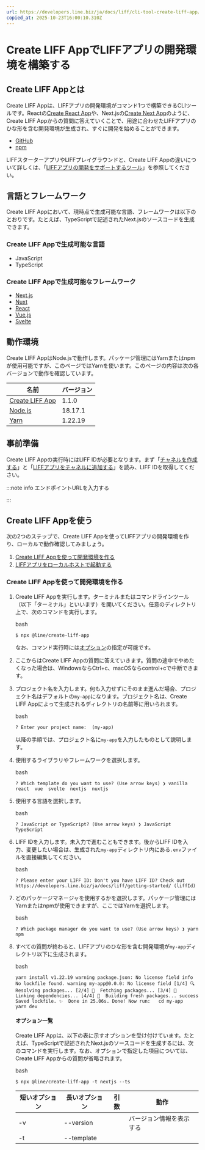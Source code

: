 ```yaml
---
url: https://developers.line.biz/ja/docs/liff/cli-tool-create-liff-app/
copied_at: 2025-10-23T16:00:10.310Z
---
```

# Create LIFF AppでLIFFアプリの開発環境を構築する

## Create LIFF Appとは

Create LIFF Appは、LIFFアプリの開発環境がコマンド1つで構築できるCLIツールです。Reactの[Create React App](https://github.com/facebook/create-react-app)や、Next.jsの[Create Next App](https://nextjs.org/docs/pages/api-reference/cli/create-next-app)のように、Create LIFF Appからの質問に答えていくことで、用途に合わせたLIFFアプリのひな形を含む開発環境が生成され、すぐに開発を始めることができます。

*   [GitHub](https://github.com/line/create-liff-app)
*   [npm](https://www.npmjs.com/package/@line/create-liff-app)

LIFFスターターアプリやLIFFプレイグラウンドと、Create LIFF Appの違いについて詳しくは、「[LIFFアプリの開発をサポートするツール](https://developers.line.biz/ja/docs/liff/overview/#support-tool)」を参照してください。

## 言語とフレームワーク

Create LIFF Appにおいて、現時点で生成可能な言語、フレームワークは以下のとおりです。たとえば、TypeScriptで記述されたNext.jsのソースコードを生成できます。

### Create LIFF Appで生成可能な言語

*   JavaScript
*   TypeScript

### Create LIFF Appで生成可能なフレームワーク

*   [Next.js](https://nextjs.org/)
*   [Nuxt](https://nuxt.com/)
*   [React](https://ja.reactjs.org/)
*   [Vue.js](https://ja.vuejs.org/)
*   [Svelte](https://svelte.dev/)

## 動作環境

Create LIFF AppはNode.jsで動作します。パッケージ管理にはYarnまたはnpmが使用可能ですが、このページではYarnを使います。このページの内容は次の各バージョンで動作を確認しています。

| 名前 | バージョン |
| --- | --- |
| [Create LIFF App](https://github.com/line/create-liff-app) | 1.1.0 |
| [Node.js](https://nodejs.org/en) | 18.17.1 |
| [Yarn](https://yarnpkg.com/) | 1.22.19 |

## 事前準備

Create LIFF Appの実行時にはLIFF IDが必要となります。まず「[チャネルを作成する](https://developers.line.biz/ja/docs/liff/getting-started/)」と「[LIFFアプリをチャネルに追加する](https://developers.line.biz/ja/docs/liff/registering-liff-apps/)」を読み、LIFF IDを取得してください。

:::note info
エンドポイントURLを入力する

:::

## Create LIFF Appを使う

次の2つのステップで、Create LIFF Appを使ってLIFFアプリの開発環境を作り、ローカルで動作確認してみましょう。

1.  [Create LIFF Appを使って開発環境を作る](#create-a-dev-env-using-liff-app)
2.  [LIFFアプリをローカルホストで起動する](#start-the-liff-app-on-the-localhost)

### Create LIFF Appを使って開発環境を作る

1.  Create LIFF Appを実行します。ターミナルまたはコマンドラインツール（以下「ターミナル」といいます）を開いてください。任意のディレクトリ上で、次のコマンドを実行します。
    
    bash
    
    `$ npx @line/create-liff-app`
    
      
    なお、コマンド実行時には[オプション](#options)の指定が可能です。
2.  ここからはCreate LIFF Appの質問に答えていきます。質問の途中でやめたくなった場合は、WindowsならCtrl+c、macOSならcontrol+cで中断できます。
3.  プロジェクト名を入力します。何も入力せずにそのまま進んだ場合、プロジェクト名はデフォルトの`my-app`になります。プロジェクト名は、Create LIFF Appによって生成されるディレクトリの名前等に用いられます。
    
    bash
    
    `? Enter your project name:  (my-app)`
    
      
    以降の手順では、プロジェクト名に`my-app`を入力したものとして説明します。
4.  使用するライブラリやフレームワークを選択します。
    
    bash
    
    `? Which template do you want to use? (Use arrow keys) ❯ vanilla   react  vue  svelte  nextjs  nuxtjs`
    
5.  使用する言語を選択します。
    
    bash
    
    `? JavaScript or TypeScript? (Use arrow keys) ❯ JavaScript   TypeScript`
    
6.  LIFF IDを入力します。未入力で進むこともできます。後からLIFF IDを入力、変更したい場合は、生成された`my-app`ディレクトリ内にある`.env`ファイルを直接編集してください。
    
    bash
    
    `? Please enter your LIFF ID: Don't you have LIFF ID? Check out https://developers.line.biz/ja/docs/liff/getting-started/ (liffId)`
    
7.  どのパッケージマネージャを使用するかを選択します。パッケージ管理にはYarnまたはnpmが使用できますが、ここではYarnを選択します。
    
    bash
    
    `? Which package manager do you want to use? (Use arrow keys) ❯ yarn   npm`
    
8.  すべての質問が終わると、LIFFアプリのひな形を含む開発環境が`my-app`ディレクトリ以下に生成されます。
    
    bash
    
    `yarn install v1.22.19 warning package.json: No license field info No lockfile found. warning my-app@0.0.0: No license field [1/4] 🔍  Resolving packages... [2/4] 🚚  Fetching packages... [3/4] 🔗  Linking dependencies... [4/4] 🔨  Building fresh packages... success Saved lockfile. ✨  Done in 25.06s. Done! Now run:   cd my-app  yarn dev`
    
    #### オプション一覧
    
      
    Create LIFF Appは、以下の表に示すオプションを受け付けています。たとえば、TypeScriptで記述されたNext.jsのソースコードを生成するには、次のコマンドを実行します。なお、オプションで指定した項目については、Create LIFF Appからの質問が省略されます。
    
    bash
    
    `$ npx @line/create-liff-app -t nextjs --ts`
    
    | 短いオプション | 長いオプション | 引数 | 動作 |
    | --- | --- | --- | --- |
    | \-v | \--version |  | バージョン情報を表示する |
    | \-t | \--template | <template> | テンプレートを指定する<br/>引数の選択肢：`vanilla`、`react`、`vue`、`svelte`、`nextjs`、`nuxtjs` |
    | \-l | \--liffid | <liff id> | LIFF IDを指定する |
    | \--js | \--javascript |  | JavaScriptで記述されたソースコードを生成する |
    | \--ts | \--typescript |  | TypeScriptで記述されたソースコードを生成する |
    | \--npm | \--use-npm |  | パッケージマネージャにnpmを使用する |
    | \--yarn | \--use-yarn |  | パッケージマネージャにYarnを使用する |
    | \-h | \--help |  | コマンドのヘルプを表示する |
    

### LIFFアプリをローカルホストで起動する

1.  生成されたLIFFアプリを早速ローカルホストで起動してみましょう。LIFFアプリを起動するには、`yarn dev`コマンドを実行します。以下のようなメッセージが表示されて、ターミナルの画面出力が止まったら、ローカルサーバーでLIFFアプリが起動しています。
    
    bash
    
    ``$ yarn dev yarn run v1.22.19 warning package.json: No license field $ vite   vite v2.9.13 dev server running at:   > Local: http://localhost:3000/  > Network: use `--host` to expose   ready in 170ms.``
    
2.  ターミナルに表示されたURL（vanilla JavaScriptの場合は`http://localhost:3000`）にブラウザでアクセスすると、次のように`LIFF init succeeded.`というメッセージを含む画面が表示されます。  
    ![成功](https://developers.line.biz/media/liff/cli-tool-create-liff-app/create-liff-app-success.png)  
    LIFF IDを設定していない場合は、次のように`LIFF init failed.`というメッセージを含む画面が表示されます。生成された`my-app`ディレクトリ内にある`.env`ファイルにLIFF IDを書いて、ローカルサーバーを再起動してください。  
    ![失敗](https://developers.line.biz/media/liff/cli-tool-create-liff-app/create-liff-app-failed.png)
3.  ブラウザでLIFFアプリの起動を確認できたら、WindowsならCtrl+c、macOSならcontrol+cでローカルサーバーを停止します。

## 次のステップ

これでLIFFアプリを開発する準備ができました。

なおLINE上でLIFFアプリの動作を確認するには、生成されたLIFFアプリをNetlifyなど任意のサーバーにデプロイした上で、URLを［**エンドポイントURL**］に設定します。Netlifyへのデプロイ方法やLINE上での動作確認方法は、このページでは解説しません。LIFFスターターアプリの[サーバーへのデプロイ](https://developers.line.biz/ja/docs/liff/trying-liff-app/#deploy-to-server)を参考にしてください。

実際の開発を行う際は、「[LIFFアプリを開発する](https://developers.line.biz/ja/docs/liff/developing-liff-apps/)」を参照してください。

html pre.shiki code .sQhOw, html code.shiki .sQhOw{--shiki-default:#FFA657}html pre.shiki code .s9uIt, html code.shiki .s9uIt{--shiki-default:#A5D6FF}html .default .shiki span {color: var(--shiki-default);background: var(--shiki-default-bg);font-style: var(--shiki-default-font-style);font-weight: var(--shiki-default-font-weight);text-decoration: var(--shiki-default-text-decoration);}html .shiki span {color: var(--shiki-default);background: var(--shiki-default-bg);font-style: var(--shiki-default-font-style);font-weight: var(--shiki-default-font-weight);text-decoration: var(--shiki-default-text-decoration);}html pre.shiki code .suJrU, html code.shiki .suJrU{--shiki-default:#FF7B72}html pre.shiki code .sZEs4, html code.shiki .sZEs4{--shiki-default:#E6EDF3}html pre.shiki code .sFSAA, html code.shiki .sFSAA{--shiki-default:#79C0FF}